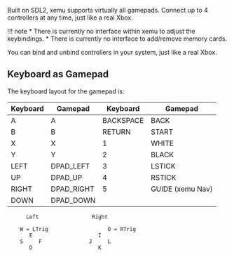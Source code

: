 Built on SDL2, xemu supports virtually all gamepads. Connect up to 4 controllers
at any time, just like a real Xbox.

!!! note
    * There is currently no interface within xemu to adjust the keybindings.
    * There is currently no interface to add/remove memory cards.

You can bind and unbind controllers in your system, just like a real Xbox.

## Keyboard as Gamepad

The keyboard layout for the gamepad is:

| Keyboard  | Gamepad       | Keyboard  | Gamepad       |
|-----------|---------------|-----------|---------------|
| A         | A             | BACKSPACE | BACK          |
| B         | B             | RETURN    | START         |
| X         | X             | 1         | WHITE         |
| Y         | Y             | 2         | BLACK         |
| LEFT      | DPAD_LEFT     | 3         | LSTICK        |
| UP        | DPAD_UP       | 4         | RSTICK        |
| RIGHT     | DPAD_RIGHT    | 5         | GUIDE (xemu Nav) |
| DOWN      | DPAD_DOWN     |           |               |

```
      Left                 Right

    W = LTrig                   O = RTrig
       E                     I
    S     F               J     L
       D                     K
```

